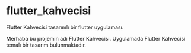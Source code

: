 # flutter_kahvecisi

Flutter Kahvecisi tasarımlı bir flutter uygulaması.

Merhaba bu projemin adı Flutter Kahvecisi.
Uygulamada Flutter Kahvecisi temalı bir tasarım bulunmaktadır.

